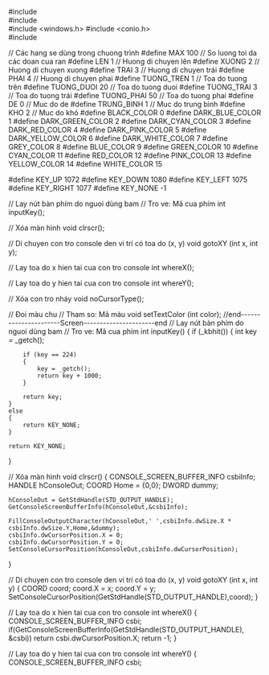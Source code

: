 #include <iostream>  
#include <fstream>   
#include <windows.h>
#include <conio.h>     
#include <ctime>     

// Các hang se dùng trong chuong trình
#define MAX 100          // So luong toi da các doan cua ran 
#define LEN 1            // Huong di chuyen lên
#define XUONG 2          // Huong di chuyen xuong
#define TRAI 3           // Huong di chuyen trái
#define PHAI 4           // Huong di chuyen phai
#define TUONG_TREN 1     // Toa do tuong trên
#define TUONG_DUOI 20    // Toa do tuong duoi
#define TUONG_TRAI 3     // Toa do tuong trái
#define TUONG_PHAI 50    // Toa do tuong phai
#define DE 0             // Muc do de
#define TRUNG_BINH 1     // Muc do trung bình
#define KHO 2            // Muc do khó
#define BLACK_COLOR			0
#define DARK_BLUE_COLOR		1
#define DARK_GREEN_COLOR	2
#define DARK_CYAN_COLOR		3
#define DARK_RED_COLOR		4
#define DARK_PINK_COLOR		5
#define DARK_YELLOW_COLOR	6
#define DARK_WHITE_COLOR	7
#define GREY_COLOR			8
#define BLUE_COLOR			9
#define GREEN_COLOR			10
#define CYAN_COLOR			11
#define RED_COLOR			12
#define PINK_COLOR			13
#define YELLOW_COLOR		14
#define WHITE_COLOR			15

#define KEY_UP		1072
#define KEY_DOWN	1080
#define KEY_LEFT	1075
#define KEY_RIGHT	1077
#define KEY_NONE	-1

// Lay nút bàn phím do nguoi dùng bam
// Tro ve: Mã cua phím
int inputKey();

// Xóa màn hình
void clrscr();

// Di chuyen con tro console den vi trí có toa do (x, y)
void gotoXY (int x, int y);

// Lay toa do x hien tai cua con tro console
int whereX();

// Lay toa do y hien tai cua con tro console
int whereY();

// Xóa con tro nháy 
void noCursorType();

// Ðoi màu chu
// Tham so: Mã màu
void setTextColor (int color);
//end----------------------Screen----------------------end
// Lay nút bàn phím do nguoi dùng bam
// Tro ve: Mã cua phím
int inputKey()
{
	if (_kbhit())
	{
		int key = _getch();

		if (key == 224)
		{
			key = _getch();
			return key + 1000;
		}

		return key;
	}
	else
	{
		return KEY_NONE;
	}

	return KEY_NONE;
}

// Xóa màn hình
void clrscr()
{
	CONSOLE_SCREEN_BUFFER_INFO	csbiInfo;                  
	HANDLE	hConsoleOut;
	COORD	Home = {0,0};
	DWORD	dummy;

	hConsoleOut = GetStdHandle(STD_OUTPUT_HANDLE);
	GetConsoleScreenBufferInfo(hConsoleOut,&csbiInfo);

	FillConsoleOutputCharacter(hConsoleOut,' ',csbiInfo.dwSize.X * csbiInfo.dwSize.Y,Home,&dummy);
	csbiInfo.dwCursorPosition.X = 0;
	csbiInfo.dwCursorPosition.Y = 0;
	SetConsoleCursorPosition(hConsoleOut,csbiInfo.dwCursorPosition);
}

// Di chuyen con tro console den vi trí có toa do (x, y)
void gotoXY (int x, int y)
{
	COORD coord;
	coord.X = x;
	coord.Y = y;
	SetConsoleCursorPosition(GetStdHandle(STD_OUTPUT_HANDLE),coord);
}

// Lay toa do x hien tai cua con tro console
int whereX()
{
	CONSOLE_SCREEN_BUFFER_INFO csbi;
	if(GetConsoleScreenBufferInfo(GetStdHandle(STD_OUTPUT_HANDLE), &csbi))
		return csbi.dwCursorPosition.X;
	return -1;
}

// Lay toa do y hien tai cua con tro console
int whereY()
{
	CONSOLE_SCREEN_BUFFER_INFO csbi;
